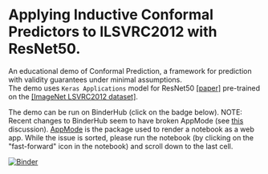 # Applying Inductive Conformal Predictors to ILSVRC2012 with ResNet50.

An educational demo of Conformal Prediction, a framework for prediction with validity guarantees under minimal assumptions.    
The demo uses `Keras Applications` model for ResNet50 [[paper]](https://arxiv.org/abs/1512.03385) pre-trained on the [[ImageNet LSVRC2012 dataset]](http://link.springer.com/article/10.1007/s11263-015-0816-y).

The demo can be run on BinderHub (click on the badge below).
NOTE: Recent changes to BinderHub seem to have broken AppMode (see [this](https://github.com/oschuett/appmode/issues/64) discussion). [AppMode](https://github.com/oschuett/appmode) is the package used to render a notebook as a web app. While the issue is sorted, please run the notebook (by clicking on the "fast-forward" icon in the notebook) and scroll down to the last cell. 
 
[![Binder](https://mybinder.org/badge_logo.svg)](https://mybinder.org/v2/gh/ptocca/ILSVRC2012_CP/master?urlpath=%2Ftree%2FILSRVC_CP-Demo.ipynb)

